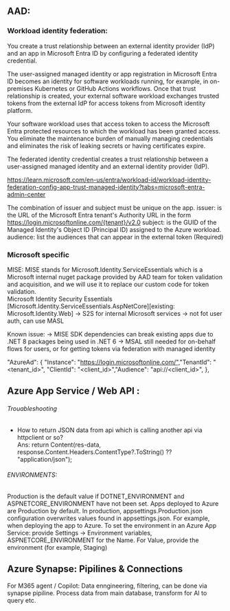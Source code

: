 ## AAD:
### Workload identity federation: 
You create a trust relationship between an external identity provider (IdP) and an app in Microsoft Entra ID by configuring a federated identity credential.

The user-assigned managed identity or app registration in Microsoft Entra ID becomes an identity for software workloads running, 
	for example, in on-premises Kubernetes or GitHub Actions workflows. 
Once that trust relationship is created, your external software workload exchanges trusted tokens from the external IdP for access tokens from Microsoft identity platform. 

Your software workload uses that access token to access the Microsoft Entra protected resources to which the workload has been granted access. 
	You eliminate the maintenance burden of manually managing credentials and eliminates the risk of leaking secrets or having certificates expire.

The federated identity credential creates a trust relationship between a user-assigned managed identity and an external identity provider (IdP).

https://learn.microsoft.com/en-us/entra/workload-id/workload-identity-federation-config-app-trust-managed-identity?tabs=microsoft-entra-admin-center

The combination of issuer and subject must be unique on the app.
issuer: is the URL of the Microsoft Entra tenant's Authority URL in the form https://login.microsoftonline.com/{tenant}/v2.0
subject: is the GUID of the Managed Identity's Object ID (Principal ID) assigned to the Azure workload.
audience: list the audiences that can appear in the external token (Required)

### Microsoft specific
MISE: MISE stands for Microsoft.Identity.ServiceEssentials which is a Microsoft internal nuget package provided by AAD team for token validation and acquisition, 
and we will use it to replace our custom code for token validation.  
Microsoft Identity Security Essentials [Microsoft.Identity.ServiceEssentials.AspNetCore][existing: Microsoft.Identity.Web]
 -> S2S for internal Microsoft services
 -> not fot user auth, can use MASL

Known issue:
-> MISE SDK dependencies can break existing apps due to .NET 8 packages being used in .NET 6​
-> MSAL still needed for on-behalf flows for users, or for getting tokens via federation with managed identity

"AzureAd": {​
  "Instance": "https://login.microsoftonline.com/",​
  "TenantId": "<tenant_id>",​
  "ClientId": "<client_id>",​
  "Audience": "api://<client_id>",​
},


## Azure App Service / Web API :

###### Trouableshooting
* How to return JSON data from api which is calling another api via httpclient or so?
<br /> Ans: return Content(res-data, response.Content.Headers.ContentType?.ToString() ?? "application/json");

###### ENVIRONMENTS:
Production is the default value if DOTNET_ENVIRONMENT and ASPNETCORE_ENVIRONMENT have not been set. Apps deployed to Azure are Production by default.
In production, appsettings.Production.json configuration overwrites values found in appsettings.json. For example, when deploying the app to Azure.
To set the environment in an Azure App Service: provide Settings -> Environment variables, ASPNETCORE_ENVIRONMENT for the Name. For Value, provide the environment (for example, Staging)

## Azure Synapse: Pipilines & Connections
For M365 agent / Copilot: Data enngineering, filtering, can be done via synapse pipiline. Process data from main database, transform for AI to query etc.


